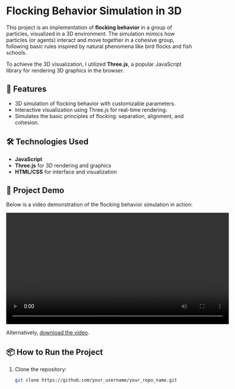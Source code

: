 # Flocking Behavior Simulation in 3D

This project is an implementation of **flocking behavior** in a group of particles, visualized in a 3D environment. The simulation mimics how particles (or agents) interact and move together in a cohesive group, following basic rules inspired by natural phenomena like bird flocks and fish schools.

To achieve the 3D visualization, I utilized **Three.js**, a popular JavaScript library for rendering 3D graphics in the browser.

## 🚀 Features
- 3D simulation of flocking behavior with customizable parameters.
- Interactive visualization using Three.js for real-time rendering.
- Simulates the basic principles of flocking: separation, alignment, and cohesion.

## 🛠️ Technologies Used
- **JavaScript**
- **Three.js** for 3D rendering and graphics
- **HTML/CSS** for interface and visualization

## 🎥 Project Demo

Below is a video demonstration of the flocking behavior simulation in action:

<video width="600" controls>
  <source src="https://github.com/WanneWisse/flocking-behavior/raw/main/movie.mp4" type="video/mp4">
  Your browser does not support the video tag.
</video>

Alternatively, [download the video](https://github.com/WanneWisse/flocking-behavior/raw/main/movie.mp4).

## 📦 How to Run the Project

1. Clone the repository:
   ```bash
   git clone https://github.com/your_username/your_repo_name.git
